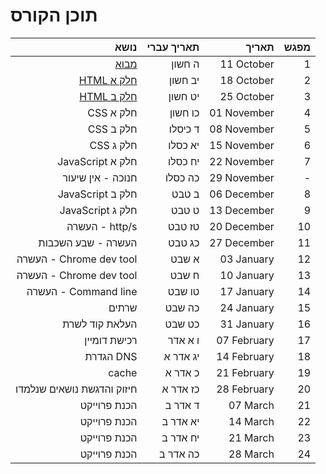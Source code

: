# תוכן הקורס

|                       נושא | תאריך עברי |       תאריך | מפגש |
| -------------------------: | ---------: | ----------: | ---: |
|        [מבוא](/CLASS_1.md) |     ה חשון |  11 October |    1 |
|  [HTML חלק א](/CLASS_2.md) |    יב חשון |  18 October |    2 |
|  [HTML חלק ב](/CLASS_3.md) |    יט חשון |  25 October |    3 |
|                  CSS חלק א |    כו חשון | 01 November |    4 |
|                  CSS חלק ב |    ד כיסלו | 08 November |    5 |
|                  CSS חלק ג |    יא כסלו | 15 November |    6 |
|           JavaScript חלק א |    יח כסלו | 22 November |    7 |
|          חנוכה - אין שיעור |    כה כסלו | 29 November |    - |
|           JavaScript חלק ב |      ב טבט | 06 December |    8 |
|           JavaScript חלק ג |      ט טבט | 13 December |    9 |
|             העשרה - http/s |     טז טבט | 20 December |   10 |
|         העשרה - שבע השכבות |     כג טבט | 27 December |   11 |
|    העשרה - Chrome dev tool |      א שבט |  03 January |   12 |
|    העשרה - Chrome dev tool |      ח שבט |  10 January |   13 |
|       העשרה - Command line |     טו שבט |  17 January |   14 |
|                      שרתים |     כה שבט |  24 January |   15 |
|             העלאת קוד לשרת |     כט שבט |  31 January |   16 |
|               רכישת דומיין |    ו א אדר | 07 February |   17 |
|                  הגדרת DNS |   יג אדר א | 14 February |   18 |
|                      cache |    כ אדר א | 21 February |   19 |
| חיזוק והדגשת נושאים שנלמדו |   כז אדר א | 28 February |   20 |
|               הכנת פרוייקט |    ד אדר ב |    07 March |   21 |
|               הכנת פרוייקט |   יא אדר ב |    14 March |   22 |
|               הכנת פרוייקט |   יח אדר ב |    21 March |   23 |
|               הכנת פרוייקט |   כה אדר ב |    28 March |   24 |